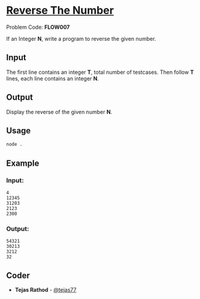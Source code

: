 
# [Reverse The Number](https://www.codechef.com/problems/FLOW007)
Problem Code: **FLOW007**

If an Integer **N**, write a program to reverse the given number.

## Input

The first line contains an integer **T**, total number of testcases. Then follow **T** lines, each line contains an integer **N**.

## Output

Display the reverse of the given number **N**.

## Usage
```sh
node .
```
## Example
### Input:
```
4
12345
31203
2123
2300
```
### Output:
```
54321
30213
3212
32
```

## Coder

* **Tejas Rathod** - [@tejas77](https://github.com/tejas77)
